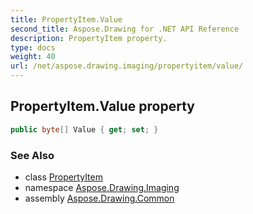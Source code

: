 ```yaml
---
title: PropertyItem.Value
second_title: Aspose.Drawing for .NET API Reference
description: PropertyItem property. 
type: docs
weight: 40
url: /net/aspose.drawing.imaging/propertyitem/value/
---
```

## PropertyItem.Value property

```csharp
public byte[] Value { get; set; }
```

### See Also

* class [PropertyItem](../)
* namespace [Aspose.Drawing.Imaging](../../propertyitem/)
* assembly [Aspose.Drawing.Common](../../../)


